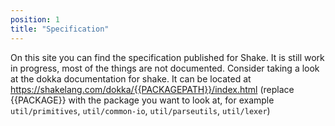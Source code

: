 ```yaml
---
position: 1
title: "Specification"
---
```


On this site you can find the specification published for Shake. It is still work in progress, most of the things are not documented. Consider taking a look at the dokka documentation for shake.
It can be located at https://shakelang.com/dokka/{{PACKAGEPATH}}/index.html (replace {{PACKAGE}} with the package you want to look at, for example `util/primitives`, `util/common-io`, `util/parseutils`, `util/lexer`)
